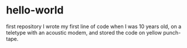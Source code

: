 # hello-world
first repository
I wrote my first line of code when I was 10 years old, on a teletype with an acoustic modem, and stored the code on yellow punch-tape.
